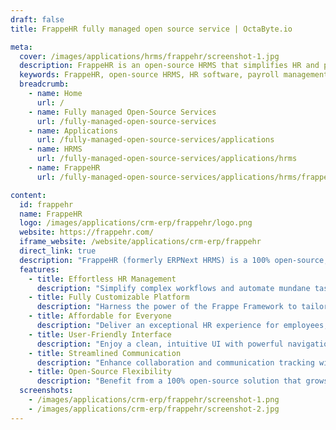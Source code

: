 ```yaml
---
draft: false
title: FrappeHR fully managed open source service | OctaByte.io

meta:
  cover: /images/applications/hrms/frappehr/screenshot-1.jpg
  description: FrappeHR is an open-source HRMS that simplifies HR and payroll management with automation, customization, and an intuitive UI for a seamless experience.
  keywords: FrappeHR, open-source HRMS, HR software, payroll management, Frappe Framework, employee management, HR automation, affordable HR solution, customizable HRMS, modern HR tools.
  breadcrumb:
    - name: Home
      url: /
    - name: Fully managed Open-Source Services
      url: /fully-managed-open-source-services
    - name: Applications
      url: /fully-managed-open-source-services/applications
    - name: HRMS
      url: /fully-managed-open-source-services/applications/hrms
    - name: FrappeHR
      url: /fully-managed-open-source-services/applications/hrms/frappehr

content:
  id: frappehr
  name: FrappeHR
  logo: /images/applications/crm-erp/frappehr/logo.png
  website: https://frappehr.com/
  iframe_website: /website/applications/crm-erp/frappehr
  direct_link: true
  description: "FrappeHR (formerly ERPNext HRMS) is a 100% open-source, modern, and user-friendly Human Resource Management System designed to streamline your HR and payroll processes. Built on the robust Frappe Framework, it offers unparalleled flexibility and customization to suit your organizational needs. From managing complex workflows to automating repetitive tasks, FrappeHR empowers teams, employees, and companies to achieve operational excellence. With an intuitive interface and affordable pricing, FrappeHR is an ideal solution for organizations seeking a clutter-free and efficient HRMS experience. Revolutionize the way you handle HR operations with FrappeHR — where simplicity meets functionality."
  features:
    - title: Effortless HR Management
      description: "Simplify complex workflows and automate mundane tasks with FrappeHR. Manage assignments, payroll, and processes seamlessly, enabling you to focus on what truly matters."
    - title: Fully Customizable Platform
      description: "Harness the power of the Frappe Framework to tailor your HRMS to your needs. Create custom fields, reports, and forms, adjust layouts, and design print formats with ease."
    - title: Affordable for Everyone
      description: "Deliver an exceptional HR experience for employees, teams, and companies at a cost-effective price. FrappeHR is designed to be inclusive and accessible for all."
    - title: User-Friendly Interface
      description: "Enjoy a clean, intuitive UI with powerful navigation. FrappeHR eliminates unnecessary complexity, offering a delightful and clutter-free experience for users."
    - title: Streamlined Communication
      description: "Enhance collaboration and communication tracking within your team. FrappeHR’s smart tools ensure clarity and efficiency across all HR processes."
    - title: Open-Source Flexibility
      description: "Benefit from a 100% open-source solution that grows with your organization. Enjoy the freedom to customize and innovate without being tied to proprietary software."
  screenshots:
    - /images/applications/crm-erp/frappehr/screenshot-1.png
    - /images/applications/crm-erp/frappehr/screenshot-2.jpg
---
```

